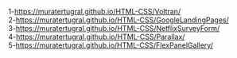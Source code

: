 1-https://muratertugral.github.io/HTML-CSS/Voltran/ <br>
2-https://muratertugral.github.io/HTML-CSS/GoogleLandingPages/ <br>
3-https://muratertugral.github.io/HTML-CSS/NetflixSurveyForm/ <br>
4-https://muratertugral.github.io/HTML-CSS/Parallax/ <br>
5-https://muratertugral.github.io/HTML-CSS/FlexPanelGallery/ <br>
